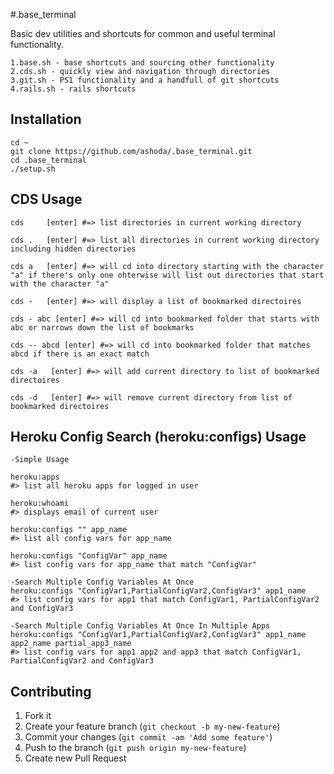 #.base_terminal

Basic dev utilities and shortcuts for common and useful terminal functionality.

	1.base.sh - base shortcuts and sourcing other functionality
	2.cds.sh - quickly view and navigation through directories
	3.git.sh - PS1 functionality and a handfull of git shortcuts 
	4.rails.sh - rails shortcuts 

## Installation

    cd ~
    git clone https://github.com/ashoda/.base_terminal.git
    cd .base_terminal
    ./setup.sh
    

## CDS Usage

	cds 	[enter] #=> list directories in current working directory
	
	cds . 	[enter] #=> list all directories in current working directory including hidden directories

	cds a 	[enter] #=> will cd into directory starting with the character "a" if there's only one ohterwise will list out directories that start with the character "a"  

	cds -   [enter] #=> will display a list of bookmarked directoires

	cds - abc [enter] #=> will cd into bookmarked folder that starts with abc or narrows down the list of bookmarks

	cds -- abcd [enter] #=> will cd into bookmarked folder that matches abcd if there is an exact match
 
	cds -a   [enter] #=> will add current directory to list of bookmarked directoires

	cds -d   [enter] #=> will remove current directory from list of bookmarked directoires


## Heroku Config Search (heroku:configs) Usage

	-Simple Usage

	heroku:apps 
	#> list all heroku apps for logged in user 

	heroku:whoami
	#> displays email of current user

	heroku:configs "" app_name
	#> list all config vars for app_name

	heroku:configs "ConfigVar" app_name
	#> list config vars for app_name that match "ConfigVar"

	-Search Multiple Config Variables At Once
	heroku:configs "ConfigVar1,PartialConfigVar2,ConfigVar3" app1_name 	
	#> list config vars for app1 that match ConfigVar1, PartialConfigVar2 and ConfigVar3

	-Search Multiple Config Variables At Once In Multiple Apps
	heroku:configs "ConfigVar1,PartialConfigVar2,ConfigVar3" app1_name app2_name partial_app3_name
	#> list config vars for app1 app2 and app3 that match ConfigVar1, PartialConfigVar2 and ConfigVar3


## Contributing

1. Fork it
2. Create your feature branch (`git checkout -b my-new-feature`)
3. Commit your changes (`git commit -am 'Add some feature'`)
4. Push to the branch (`git push origin my-new-feature`)
5. Create new Pull Request
